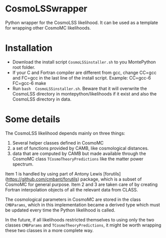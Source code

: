 # CosmoLSSwrapper
Python wrapper for the CosmoLSS likelihood. It can be used as a
template for wrapping other CosmoMC likelihoods. 

# Installation
- Download the install script ````CosmoLSSinstaller.sh```` to you
MontePython root folder.
- If your C and Fortran compiler are different from gcc, change
CC=gcc and FC=gcc in the last line of the install script. Example:
CC=gcc-6 FC=gcc-6 make
- Run ````bash  CosmoLSSinstaller.sh````. Beware that it will overwrite
the CosmoLSS directory in montepython/likelihoods if it exist and also
the CosmoLSS directory in data.

# Some details
The CosmoLSS likelihood depends mainly on three things:
1) Several helper classes defined in CosmoMC
2) a set of functions provided by CAMB, like cosmological
distances.
3) data that are computed by CAMB but made available through the
CosmoMC class ````TCosmoTheoryPredictions```` like the matter power
spectrum.

Item 1 is handled by using part of Antony Lewis [forutils] (https://github.com/cmbant/forutils)
package, which is a subset of CosmoMC for general purpose.
Item 2 and 3 are taken care of by creating Fortran interpolation
objects of all the relevant data from CLASS.

The cosmological parameters in CosmoMC are stored in the class
````CMBParams````, which in this implementation became a derived type
which must be updated every time the Python likelihood is called.

In the future, if all likelihoods restricted themselves to using only
the two classes ````CMBParams```` and
````TCosmoTheoryPredictions````, it might be worth wrapping these two
classes in a more complete way.
